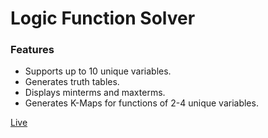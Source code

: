# Logic Function Solver

### Features

- Supports up to 10 unique variables.
- Generates truth tables.
- Displays minterms and maxterms.
- Generates K-Maps for functions of 2-4 unique variables.

[Live](https://paynecoder.github.io/LogicFuncSolver/)
